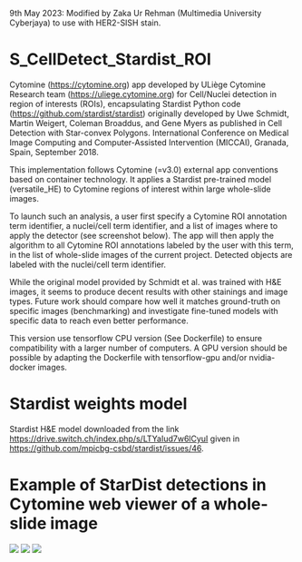 9th May 2023: Modified by Zaka Ur Rehman (Multimedia University Cyberjaya) to use with HER2-SISH stain.

# S_CellDetect_Stardist_ROI

Cytomine (https://cytomine.org) app developed by ULiège Cytomine Research team (https://uliege.cytomine.org) for Cell/Nuclei detection in region of interests (ROIs),
encapsulating Stardist Python code (https://github.com/stardist/stardist) originally developed by Uwe Schmidt, Martin Weigert, Coleman Broaddus, and Gene Myers as published in Cell Detection with Star-convex Polygons.
International Conference on Medical Image Computing and Computer-Assisted Intervention (MICCAI), Granada, Spain, September 2018.

This implementation follows Cytomine (=v3.0) external app conventions based on container technology. 
It applies a Stardist pre-trained model (versatile_HE) to Cytomine regions of interest within large whole-slide images. 

To launch such an analysis, a user first specify a Cytomine ROI annotation term identifier, a nuclei/cell term identifier, and a list of images where to apply the detector (see screenshot below). The app will then apply the algorithm to all Cytomine ROI annotations labeled by the user with this term, in the list of whole-slide images of the current project. Detected objects are labeled with the nuclei/cell term identifier.

While the original model provided by Schmidt et al. was trained with H&E images, it seems to produce decent results with other stainings and image types. Future work should compare how well it matches ground-truth on specific images (benchmarking) and investigate fine-tuned models with specific data to reach even better performance.

This version use tensorflow CPU version (See Dockerfile) to ensure compatibility with a larger number of computers. A GPU version should be possible by adapting the Dockerfile with tensorflow-gpu and/or nvidia-docker images.

# Stardist weights model

Stardist H&E model downloaded from the link https://drive.switch.ch/index.php/s/LTYaIud7w6lCyuI given in https://github.com/mpicbg-csbd/stardist/issues/46.

# Example of StarDist detections in Cytomine web viewer of a whole-slide image

![](screenshot-launch.jpg)
![](screenshot.jpg)
![](screenshot-detections.jpg)
